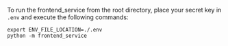 To run the frontend_service from the root directory, place your secret key in `.env` and execute the following commands:

```
export ENV_FILE_LOCATION=./.env
python -m frontend_service
```